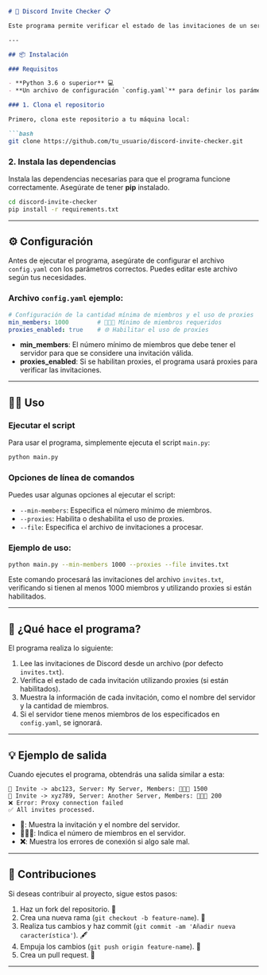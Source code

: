 ```markdown
# 🚀 Discord Invite Checker 📋

Este programa permite verificar el estado de las invitaciones de un servidor de Discord utilizando proxies (si se habilitan) y mostrar el estado de cada invitación.

---

## 📦 Instalación

### Requisitos

- **Python 3.6 o superior** 💻
- **Un archivo de configuración `config.yaml`** para definir los parámetros. 📄

### 1. Clona el repositorio

Primero, clona este repositorio a tu máquina local:

```bash
git clone https://github.com/tu_usuario/discord-invite-checker.git
```

### 2. Instala las dependencias

Instala las dependencias necesarias para que el programa funcione correctamente. Asegúrate de tener **pip** instalado.

```bash
cd discord-invite-checker
pip install -r requirements.txt
```

---

## ⚙️ Configuración

Antes de ejecutar el programa, asegúrate de configurar el archivo `config.yaml` con los parámetros correctos. Puedes editar este archivo según tus necesidades.

### **Archivo `config.yaml`** ejemplo:

```yaml
# Configuración de la cantidad mínima de miembros y el uso de proxies
min_members: 1000        # 🧑‍🤝‍🧑 Mínimo de miembros requeridos
proxies_enabled: true    # 🌐 Habilitar el uso de proxies
```

- **min_members**: El número mínimo de miembros que debe tener el servidor para que se considere una invitación válida.
- **proxies_enabled**: Si se habilitan proxies, el programa usará proxies para verificar las invitaciones.

---

## 🏃‍♂️ Uso

### Ejecutar el script

Para usar el programa, simplemente ejecuta el script `main.py`:

```bash
python main.py
```

### Opciones de línea de comandos

Puedes usar algunas opciones al ejecutar el script:

- `--min-members`: Especifica el número mínimo de miembros.
- `--proxies`: Habilita o deshabilita el uso de proxies.
- `--file`: Especifica el archivo de invitaciones a procesar.

### Ejemplo de uso:

```bash
python main.py --min-members 1000 --proxies --file invites.txt
```

Este comando procesará las invitaciones del archivo `invites.txt`, verificando si tienen al menos 1000 miembros y utilizando proxies si están habilitados.

---

## 📝 ¿Qué hace el programa?

El programa realiza lo siguiente:

1. Lee las invitaciones de Discord desde un archivo (por defecto `invites.txt`).
2. Verifica el estado de cada invitación utilizando proxies (si están habilitados).
3. Muestra la información de cada invitación, como el nombre del servidor y la cantidad de miembros.
4. Si el servidor tiene menos miembros de los especificados en `config.yaml`, se ignorará.

---

## 💡 Ejemplo de salida

Cuando ejecutes el programa, obtendrás una salida similar a esta:

```
🔗 Invite -> abc123, Server: My Server, Members: 🧑‍🤝‍🧑 1500
🔗 Invite -> xyz789, Server: Another Server, Members: 🧑‍🤝‍🧑 200
❌ Error: Proxy connection failed
✅ All invites processed.
```

- **🔗**: Muestra la invitación y el nombre del servidor.
- **🧑‍🤝‍🧑**: Indica el número de miembros en el servidor.
- **❌**: Muestra los errores de conexión si algo sale mal.

---

## 🤝 Contribuciones

Si deseas contribuir al proyecto, sigue estos pasos:

1. Haz un fork del repositorio. 🍴
2. Crea una nueva rama (`git checkout -b feature-name`). 🌱
3. Realiza tus cambios y haz commit (`git commit -am 'Añadir nueva característica'`). 🖋️
4. Empuja los cambios (`git push origin feature-name`). 🚀
5. Crea un pull request. 🤲

---
